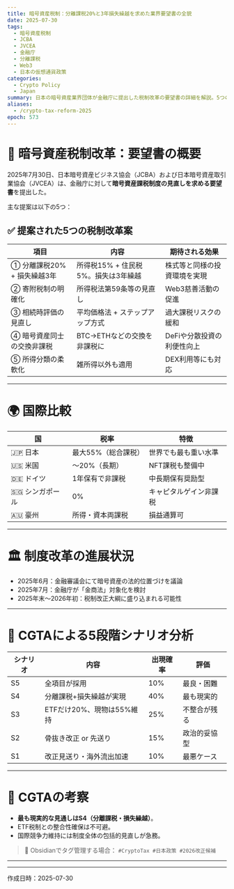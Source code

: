 ```yaml
---
title: 暗号資産税制：分離課税20%と3年損失繰越を求めた業界要望書の全貌
date: 2025-07-30
tags:
  - 暗号資産税制
  - JCBA
  - JVCEA
  - 金融庁
  - 分離課税
  - Web3
  - 日本の仮想通貨政策
categories:
  - Crypto Policy
  - Japan
summary: 日本の暗号資産業界団体が金融庁に提出した税制改革の要望書の詳細を解説。5つの改革提案、分離課税の意義、国際比較、今後のシナリオなどを網羅。
aliases:
  - /crypto-tax-reform-2025
epoch: 573
---
```


# 🧾 暗号資産税制改革：要望書の概要

2025年7月30日、日本暗号資産ビジネス協会（JCBA）および日本暗号資産取引業協会（JVCEA）は、金融庁に対して**暗号資産課税制度の見直しを求める要望書**を提出した。

主な提案は以下の5つ：

## ✅ 提案された5つの税制改革案

| 項目 | 内容 | 期待される効果 |
|------|------|----------------|
| ① 分離課税20% + 損失繰越3年 | 所得税15% + 住民税5%。損失は3年繰越 | 株式等と同様の投資環境を実現 |
| ② 寄附税制の明確化 | 所得税法第59条等の見直し | Web3慈善活動の促進 |
| ③ 相続時評価の見直し | 平均価格法 + ステップアップ方式 | 過大課税リスクの緩和 |
| ④ 暗号資産同士の交換非課税 | BTC→ETHなどの交換を非課税に | DeFiや分散投資の利便性向上 |
| ⑤ 所得分類の柔軟化 | 雑所得以外も適用 | DEX利用等にも対応 |

---

# 🌍 国際比較

| 国 | 税率 | 特徴 |
|----|------|------|
| 🇯🇵 日本 | 最大55%（総合課税） | 世界でも最も重い水準 |
| 🇺🇸 米国 | ～20%（長期） | NFT課税も整備中 |
| 🇩🇪 ドイツ | 1年保有で非課税 | 中長期保有奨励型 |
| 🇸🇬 シンガポール | 0% | キャピタルゲイン非課税 |
| 🇦🇺 豪州 | 所得・資本両課税 | 損益通算可 |

---

# 🏛 制度改革の進展状況

- 2025年6月：金融審議会にて暗号資産の法的位置づけを議論
- 2025年7月：金融庁が「金商法」対象化を検討
- 2025年末〜2026年初：税制改正大綱に盛り込まれる可能性

---

# 🧭 CGTAによる5段階シナリオ分析

| シナリオ | 内容 | 出現確率 | 評価 |
|----------|------|-----------|------|
| S5 | 全項目が採用 | 10% | 最良・困難 |
| S4 | 分離課税+損失繰越が実現 | 40% | 最も現実的 |
| S3 | ETFだけ20%、現物は55%維持 | 25% | 不整合が残る |
| S2 | 骨抜き改正 or 先送り | 15% | 政治的妥協型 |
| S1 | 改正見送り・海外流出加速 | 10% | 最悪ケース |

---

# 📝 CGTAの考察

- **最も現実的な見通しはS4（分離課税・損失繰越）**。
- ETF税制との整合性確保は不可避。
- 国際競争力維持には制度全体の包括的見直しが急務。

> 📌 Obsidianでタグ管理する場合：
> `#CryptoTax #日本政策 #2026改正候補`

---
---

作成日時：2025-07-30